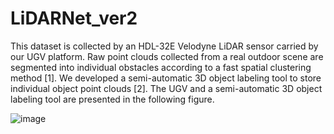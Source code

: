 # LiDARNet_ver2
This dataset is collected by an HDL-32E Velodyne LiDAR sensor carried by our UGV platform. Raw point clouds collected from a real outdoor scene are segmented into individual obstacles according to a fast spatial clustering method [1]. We developed a semi-automatic 3D object labeling tool to store individual object point clouds [2]. The UGV and a semi-automatic 3D object labeling tool are presented in the following figure.

![image](https://user-images.githubusercontent.com/94882997/142971203-38921d76-55c6-4483-9d40-3aeefb484187.png)
